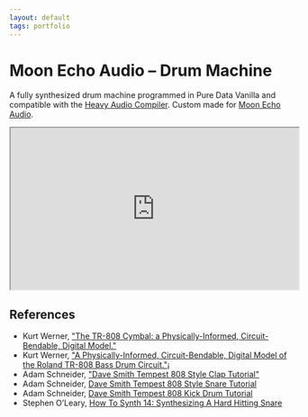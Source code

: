 ```yaml
---
layout: default
tags: portfolio
---
```

# Moon Echo Audio – Drum Machine

A fully synthesized drum machine programmed in Pure Data Vanilla and compatible with the [Heavy Audio Compiler](https://github.com/enzienaudio/hvcc).
Custom made for [Moon Echo Audio](https://www.moonechoaudio.com).

<iframe width="512" height="288"
src="https://www.youtube.com/embed/ZApWqkWXvds">
</iframe>

## References
* Kurt Werner, ["The TR-808 Cymbal: a Physically-Informed, Circuit-Bendable, Digital Model."](https://quod.lib.umich.edu/cgi/p/pod/dod-idx/tr-808-cymbal-a-physically-informed-circuit-bendable-digital.pdf?c=icmc;idno=bbp2372.2014.221)
* Kurt Werner, ["A Physically-Informed, Circuit-Bendable, Digital Model of the Roland TR-808 Bass Drum Circuit."](http://www.dafx14.fau.de/papers/dafx14_kurt_james_werner_a_physically_informed,_ci.pdf)¡
* Adam Schneider, ["Dave Smith Tempest 808 Style Clap Tutorial"](https://youtu.be/sfkXyb6P_Pc)
* Adam Schneider, [Dave Smith Tempest 808 Style Snare Tutorial](https://youtu.be/8LWQqDHhpKw)
* Adam Schneider, [Dave Smith Tempest 808 Kick Drum Tutorial](https://youtu.be/ZFDTbc1Qxds)
* Stephen O’Leary, [How To Synth 14: Synthesizing A Hard Hitting Snare](https://youtu.be/5A7oFpmXuls)
